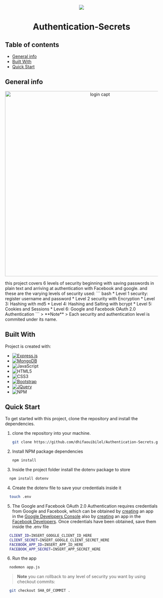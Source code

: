 <p align="center"><img align="center" src="https://user-images.githubusercontent.com/49604677/188925310-4e7132d4-9728-4daa-a20d-5f2cefc1ee21.svg"></p>

<h1 align="center">Authentication-Secrets</h1>

## Table of contents
* [General info](#general-info)
* [Built With](#built-with)
* [Quick Start](#quick-start)



## General info
<p align="center">
<img width="610" alt="login capt" src="https://user-images.githubusercontent.com/49604677/188709987-26c726c0-425a-4124-b73a-9c0f37c03b58.png">
</p>
this project covers 6 levels of security beginning with saving passwords in plain text and arriving at authentication with Facebook and google.
and these are the varying levels of security used: 
``` bash 
* Level 1 security: register username and password
* Level 2 security with Encryption
* Level 3: Hashing with md5
* Level 4: Hashing and Salting with bcrypt
* Level 5: Cookies and Sessions
* Level 6: Google and Facebook OAuth 2.0 Authentication
```
> **Note**
> Each security and authentication level is commited under its name. 


## Built With
Project is created with:

* [![Express.js][Express.com]][Express-url]
* [![MongoDB][Mongo.com]][Mongo-url]
* ![JavaScript](https://img.shields.io/badge/javascript-%23323330.svg?style=for-the-badge&logo=javascript&logoColor=%23F7DF1E)
* ![HTML5](https://img.shields.io/badge/html5-%23E34F26.svg?style=for-the-badge&logo=html5&logoColor=white)
* ![CSS3](https://img.shields.io/badge/css3-%231572B6.svg?style=for-the-badge&logo=css3&logoColor=white)
* [![Bootstrap][Bootstrap.com]][Bootstrap-url]
* [![JQuery][JQuery.com]][JQuery-url]
* ![NPM](https://img.shields.io/badge/NPM-%23000000.svg?style=for-the-badge&logo=npm&logoColor=white)

## Quick Start
To get started with this project, clone the repository and install the dependencies.

1. clone the repository into your machine.
   ```sh
   git clone https://github.com/dhifaouibilel/Authentication-Secrets.git
   ```
2. Install NPM package dependencies
   ```sh
   npm install
   ```
3. Inside the project folder install the dotenv package to store 
 ```sh
   npm install dotenv
   ```  
4. Create the dotenv file to save your credentials inside it 
 ```sh
   touch .env
   ```  
5. The Google and Facebook OAuth 2.0 Authentication requires credentials from Google and Facebook, which can be obtained by [creating](https://support.google.com/mail/answer/185833?hl=en-GB) an app in the [Google Developers Console](https://console.cloud.google.com/apis/dashboard) also by [creating](https://developers.facebook.com/docs/development/create-an-app) an app in the [Facebook Developers](https://developers.facebook.com/).
Once credentials have been obtained, save them inside the .env file 
 ```sh
   CLIENT_ID=INSERT_GOOGLE_CLIENT_ID_HERE
   CLIENT_SECRET=INSERT_GOOGLE_CLIENT_SECRET_HERE
   FACEBOOK_APP_ID=INSERT_APP_ID_HERE
   FACEBOOK_APP_SECRET=INSERT_APP_SECRET_HERE
   ``` 

6. Run the app 
 ```sh
   nodemon app.js
   ```  
  
> **Note**
> you can rollback to any level of security you want by using checkout commits:

 ```sh
   git checkout SHA_OF_COMMIT .
   ``` 







<!-- MARKDOWN LINKS & IMAGES -->

[Mongo.com]:https://img.shields.io/badge/MongoDB-%234ea94b.svg?style=for-the-badge&logo=mongodb&logoColor=white
[Mongo-url]:https://www.mongodb.com/
[Express.com]:https://img.shields.io/badge/express.js-%23404d59.svg?style=for-the-badge&logo=express&logoColor=%2361DAFB
[Express-url]:https://expressjs.com/
[Bootstrap.com]: https://img.shields.io/badge/Bootstrap-563D7C?style=for-the-badge&logo=bootstrap&logoColor=white
[Bootstrap-url]: https://getbootstrap.com
[JQuery.com]: https://img.shields.io/badge/jQuery-0769AD?style=for-the-badge&logo=jquery&logoColor=white
[JQuery-url]: https://jquery.com 
